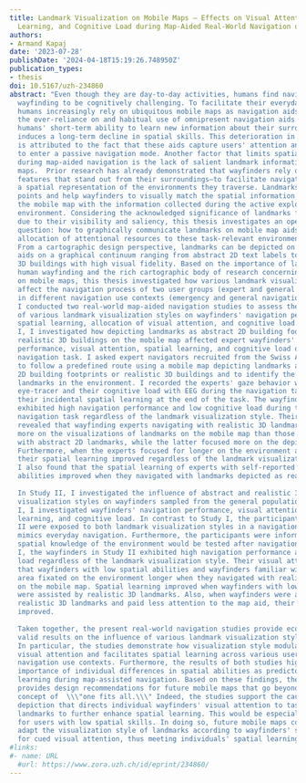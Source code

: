 ```yaml
---
title: Landmark Visualization on Mobile Maps – Effects on Visual Attention, Spatial
  Learning, and Cognitive Load during Map-Aided Real-World Navigation of Pedestrians
authors:
- Armand Kapaj
date: '2023-07-28'
publishDate: '2024-04-18T15:19:26.748950Z'
publication_types:
- thesis
doi: 10.5167/uzh-234860
abstract: "Even though they are day-to-day activities, humans find navigation and
  wayfinding to be cognitively challenging. To facilitate their everyday mobility,
  humans increasingly rely on ubiquitous mobile maps as navigation aids. However,
  the over-reliance on and habitual use of omnipresent navigation aids deteriorate
  humans' short-term ability to learn new information about their surroundings and
  induces a long-term decline in spatial skills. This deterioration in spatial learning
  is attributed to the fact that these aids capture users' attention and cause them
  to enter a passive navigation mode. Another factor that limits spatial learning
  during map-aided navigation is the lack of salient landmark information on mobile
  maps.  Prior research has already demonstrated that wayfinders rely on landmarks—geographic
  features that stand out from their surroundings—to facilitate navigation and build
  a spatial representation of the environments they traverse. Landmarks serve as anchor
  points and help wayfinders to visually match the spatial information depicted on
  the mobile map with the information collected during the active exploration of the
  environment. Considering the acknowledged significance of landmarks for human wayfinding
  due to their visibility and saliency, this thesis investigates an open research
  question: how to graphically communicate landmarks on mobile map aids to cue wayfinders'
  allocation of attentional resources to these task-relevant environmental features.
  From a cartographic design perspective, landmarks can be depicted on mobile map
  aids on a graphical continuum ranging from abstract 2D text labels to realistic
  3D buildings with high visual fidelity. Based on the importance of landmarks for
  human wayfinding and the rich cartographic body of research concerning their depiction
  on mobile maps, this thesis investigated how various landmark visualization styles
  affect the navigation process of two user groups (expert and general wayfinders)
  in different navigation use contexts (emergency and general navigation tasks). Specifically,
  I conducted two real-world map-aided navigation studies to assess the influence
  of various landmark visualization styles on wayfinders' navigation performance,
  spatial learning, allocation of visual attention, and cognitive load.  In Study
  I, I investigated how depicting landmarks as abstract 2D building footprints or
  realistic 3D buildings on the mobile map affected expert wayfinders' navigation
  performance, visual attention, spatial learning, and cognitive load during an emergency
  navigation task. I asked expert navigators recruited from the Swiss Armed Forces
  to follow a predefined route using a mobile map depicting landmarks as either abstract
  2D building footprints or realistic 3D buildings and to identify the depicted task-relevant
  landmarks in the environment. I recorded the experts' gaze behavior with a mobile
  eye-tracer and their cognitive load with EEG during the navigation task, and I captured
  their incidental spatial learning at the end of the task. The wayfinding experts'
  exhibited high navigation performance and low cognitive load during the map-aided
  navigation task regardless of the landmark visualization style. Their gaze behavior
  revealed that wayfinding experts navigating with realistic 3D landmarks focused
  more on the visualizations of landmarks on the mobile map than those who navigated
  with abstract 2D landmarks, while the latter focused more on the depicted route.
  Furthermore, when the experts focused for longer on the environment and the landmarks,
  their spatial learning improved regardless of the landmark visualization style.
  I also found that the spatial learning of experts with self-reported low spatial
  abilities improved when they navigated with landmarks depicted as realistic 3D buildings.
  
  In Study II, I investigated the influence of abstract and realistic 3D landmark
  visualization styles on wayfinders sampled from the general population. As in Study
  I, I investigated wayfinders' navigation performance, visual attention, spatial
  learning, and cognitive load. In contrast to Study I, the participants in Study
  II were exposed to both landmark visualization styles in a navigation context that
  mimics everyday navigation. Furthermore, the participants were informed that their
  spatial knowledge of the environment would be tested after navigation. As in Study
  I, the wayfinders in Study II exhibited high navigation performance and low cognitive
  load regardless of the landmark visualization style. Their visual attention revealed
  that wayfinders with low spatial abilities and wayfinders familiar with the study
  area fixated on the environment longer when they navigated with realistic 3D landmarks
  on the mobile map. Spatial learning improved when wayfinders with low spatial abilities
  were assisted by realistic 3D landmarks. Also, when wayfinders were assisted by
  realistic 3D landmarks and paid less attention to the map aid, their spatial learning
  improved.  
  
  Taken together, the present real-world navigation studies provide ecologically
  valid results on the influence of various landmark visualization styles on wayfinders.
  In particular, the studies demonstrate how visualization style modulates wayfinders'
  visual attention and facilitates spatial learning across various user groups and
  navigation use contexts. Furthermore, the results of both studies highlight the
  importance of individual differences in spatial abilities as predictors of spatial
  learning during map-assisted navigation. Based on these findings, the present work
  provides design recommendations for future mobile maps that go beyond the traditional
  concept of  \\\"one fits all.\\\" Indeed, the studies support the cause for landmark
  depiction that directs individual wayfinders' visual attention to task-relevant
  landmarks to further enhance spatial learning. This would be especially helpful
  for users with low spatial skills. In doing so, future mobile maps could dynamically
  adapt the visualization style of landmarks according to wayfinders' spatial abilities
  for cued visual attention, thus meeting individuals' spatial learning needs."
#links:
#- name: URL
  #url: https://www.zora.uzh.ch/id/eprint/234860/
---
```

